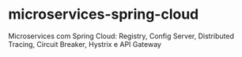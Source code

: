 # microservices-spring-cloud
Microservices com Spring Cloud: Registry, Config Server, Distributed Tracing, Circuit Breaker, Hystrix e API Gateway
